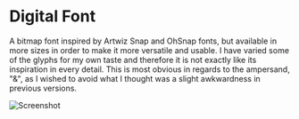 # Digital Font
A bitmap font inspired by Artwiz Snap and OhSnap fonts, but available in more sizes in order to make it more versatile and usable. I have varied some of the glyphs for my own taste and therefore it is not exactly like its inspiration in every detail. This is most obvious in regards to the ampersand, "&", as I wished to avoid what I thought was a slight awkwardness in previous versions.

![Screenshot](../master/screenshot.png?raw=true)
